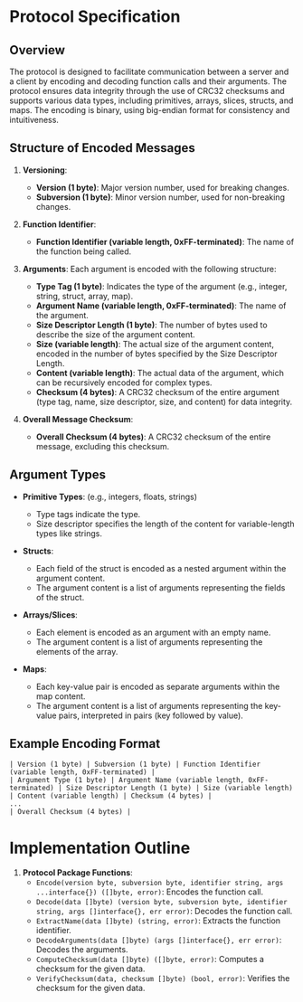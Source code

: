 # Protocol Specification

## Overview

The protocol is designed to facilitate communication between a server and a client by encoding and decoding function calls and their arguments. The protocol ensures data integrity through the use of CRC32 checksums and supports various data types, including primitives, arrays, slices, structs, and maps. The encoding is binary, using big-endian format for consistency and intuitiveness.

## Structure of Encoded Messages

1. **Versioning**:
    
    - **Version (1 byte)**: Major version number, used for breaking changes.
    - **Subversion (1 byte)**: Minor version number, used for non-breaking changes.
2. **Function Identifier**:
    
    - **Function Identifier (variable length, 0xFF-terminated)**: The name of the function being called.
3. **Arguments**: Each argument is encoded with the following structure:
    
    - **Type Tag (1 byte)**: Indicates the type of the argument (e.g., integer, string, struct, array, map).
    - **Argument Name (variable length, 0xFF-terminated)**: The name of the argument.
    - **Size Descriptor Length (1 byte)**: The number of bytes used to describe the size of the argument content.
    - **Size (variable length)**: The actual size of the argument content, encoded in the number of bytes specified by the Size Descriptor Length.
    - **Content (variable length)**: The actual data of the argument, which can be recursively encoded for complex types.
    - **Checksum (4 bytes)**: A CRC32 checksum of the entire argument (type tag, name, size descriptor, size, and content) for data integrity.
4. **Overall Message Checksum**:
    
    - **Overall Checksum (4 bytes)**: A CRC32 checksum of the entire message, excluding this checksum.

## Argument Types

- **Primitive Types**: (e.g., integers, floats, strings)
    
    - Type tags indicate the type.
    - Size descriptor specifies the length of the content for variable-length types like strings.
- **Structs**:
    
    - Each field of the struct is encoded as a nested argument within the argument content.
    - The argument content is a list of arguments representing the fields of the struct.
- **Arrays/Slices**:
    
    - Each element is encoded as an argument with an empty name.
    - The argument content is a list of arguments representing the elements of the array.
- **Maps**:
    
    - Each key-value pair is encoded as separate arguments within the map content.
    - The argument content is a list of arguments representing the key-value pairs, interpreted in pairs (key followed by value).

## Example Encoding Format

```
| Version (1 byte) | Subversion (1 byte) | Function Identifier (variable length, 0xFF-terminated) |
| Argument Type (1 byte) | Argument Name (variable length, 0xFF-terminated) | Size Descriptor Length (1 byte) | Size (variable length) | Content (variable length) | Checksum (4 bytes) |
... 
| Overall Checksum (4 bytes) |
```

# Implementation Outline

1. **Protocol Package Functions**:
    - `Encode(version byte, subversion byte, identifier string, args ...interface{}) ([]byte, error)`: Encodes the function call.
    - `Decode(data []byte) (version byte, subversion byte, identifier string, args []interface{}, err error)`: Decodes the function call.
    - `ExtractName(data []byte) (string, error)`: Extracts the function identifier.
    - `DecodeArguments(data []byte) (args []interface{}, err error)`: Decodes the arguments.
    - `ComputeChecksum(data []byte) ([]byte, error)`: Computes a checksum for the given data.
    - `VerifyChecksum(data, checksum []byte) (bool, error)`: Verifies the checksum for the given data.
